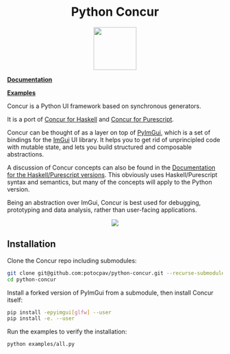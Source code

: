 
<h1 align="center">
  Python Concur
</h1>

<p align="center">
   <img src="https://raw.githubusercontent.com/ajnsit/purescript-concur/master/docs/logo.png" height="100">
</p>

[**Documentation**](https://potocpav.github.io/python-concur/html/concur/)

[**Examples**](examples)

Concur is a Python UI framework based on synchronous generators.

It is a port of [Concur for Haskell](https://github.com/ajnsit/concur) and [Concur for Purescript](https://github.com/ajnsit/purescript-concur).

Concur can be thought of as a layer on top of [PyImGui](https://github.com/swistakm/pyimgui), which is a set of bindings for the [ImGui](https://github.com/ocornut/imgui) UI library. It helps you to get rid of unprincipled code with mutable state, and lets you build structured and composable abstractions.

A discussion of Concur concepts can also be found in the [Documentation for the Haskell/Purescript versions](https://github.com/ajnsit/concur-documentation/blob/master/README.md). This obviously uses Haskell/Purescript syntax and semantics, but many of the concepts will apply to the Python version.

Being an abstraction over ImGui, Concur is best used for debugging, prototyping and data analysis, rather than user-facing applications.

<p align="center">
<img src="https://raw.githubusercontent.com/potocpav/python-concur/master/screenshot.png">
</p>

## Installation

Clone the Concur repo including submodules:

```sh
git clone git@github.com:potocpav/python-concur.git --recurse-submodules
cd python-concur
```

Install a forked version of PyImGui from a submodule, then install Concur itself:

```sh
pip install -epyimgui[glfw] --user
pip install -e. --user
```

Run the examples to verify the installation:

```sh
python examples/all.py
```
